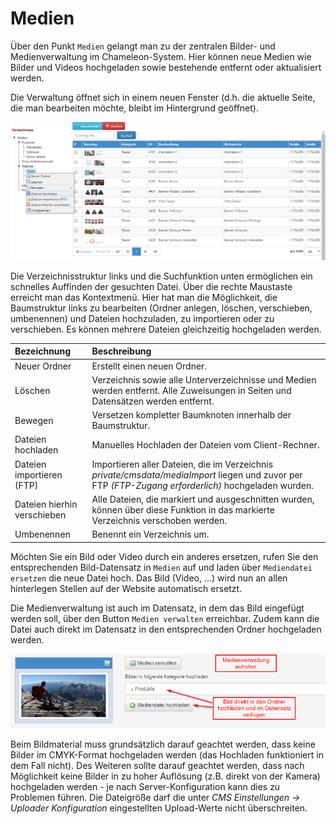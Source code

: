 # Medien

Über den Punkt `Medien` gelangt man zu der zentralen Bilder- und Medienverwaltung im Chameleon-System. Hier können neue Medien wie Bilder und Videos hochgeladen sowie bestehende entfernt oder aktualisiert werden.

Die Verwaltung öffnet sich in einem neuen Fenster \(d.h. die aktuelle Seite, die man bearbeiten möchte, bleibt im Hintergrund geöffnet\).

![](../.gitbook/assets/medienverwaltung.png)

Die Verzeichnisstruktur links und die Suchfunktion unten ermöglichen ein schnelles Auffinden der gesuchten Datei. Über die rechte Maustaste erreicht man das Kontextmenü. Hier hat man die Möglichkeit, die Baumstruktur links zu bearbeiten \(Ordner anlegen, löschen, verschieben, umbenennen\) und Dateien hochzuladen, zu importieren oder zu verschieben. Es können mehrere Dateien gleichzeitig hochgeladen werden.

| Bezeichnung | Beschreibung |
| :--- | :--- |
| Neuer Ordner | Erstellt einen neuen Ordner. |
| Löschen | Verzeichnis sowie alle Unterverzeichnisse und Medien werden entfernt. Alle Zuweisungen in Seiten und Datensätzen werden entfernt. |
| Bewegen | Versetzen kompletter Baumknoten innerhalb der Baumstruktur. |
| Dateien hochladen | Manuelles Hochladen der Dateien vom Client-Rechner. |
| Dateien importieren \(FTP\) | Importieren aller Dateien, die im Verzeichnis _private/cmsdata/mediaImport_ liegen und zuvor per FTP _\(FTP-Zugang erforderlich\)_ hochgeladen wurden. |
| Dateien hierhin verschieben | Alle Dateien, die markiert und ausgeschnitten wurden, können über diese Funktion in das markierte Verzeichnis verschoben werden. |
| Umbenennen | Benennt ein Verzeichnis um. |

Möchten Sie ein Bild oder Video durch ein anderes ersetzen, rufen Sie den entsprechenden Bild-Datensatz in `Medien` auf und laden über `Mediendatei ersetzen` die neue Datei hoch. Das Bild \(Video, ...\) wird nun an allen hinterlegen Stellen auf der Website automatisch ersetzt.

Die Medienverwaltung ist auch im Datensatz, in dem das Bild eingefügt werden soll, über den Button `Medien verwalten` erreichbar. Zudem kann die Datei auch direkt im Datensatz in den entsprechenden Ordner hochgeladen werden.

![](../.gitbook/assets/medienverwaltung_datensatz.png)

Beim Bildmaterial muss grundsätzlich darauf geachtet werden, dass keine Bilder im CMYK-Format hochgeladen werden \(das Hochladen funktioniert in dem Fall nicht\). Des Weiteren sollte darauf geachtet werden, dass nach Möglichkeit keine Bilder in zu hoher Auflösung \(z.B. direkt von der Kamera\) hochgeladen werden - je nach Server-Konfiguration kann dies zu Problemen führen. Die Dateigröße darf die unter _CMS Einstellungen → Uploader Konfiguration_ eingestellten Upload-Werte nicht überschreiten.

